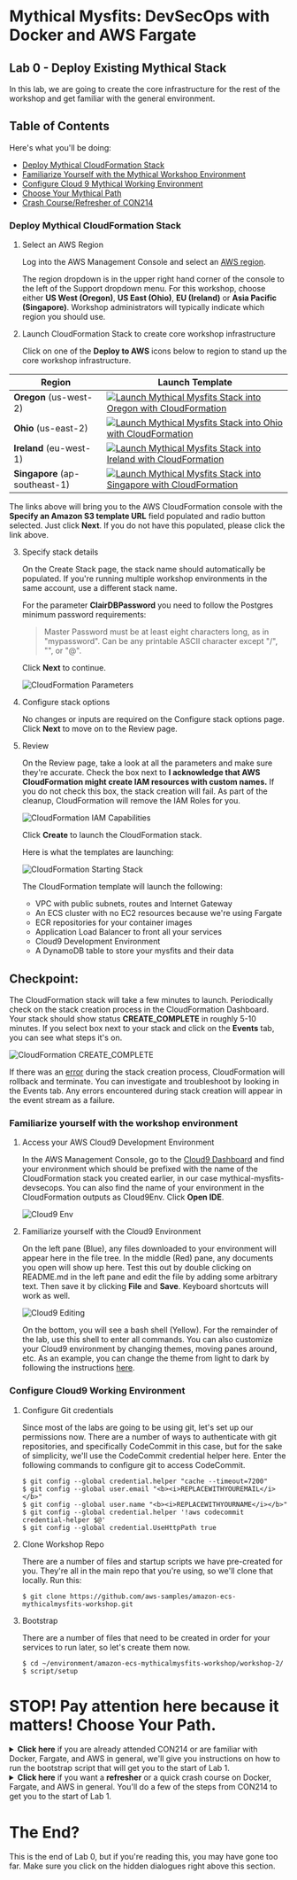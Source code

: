 # Mythical Mysfits: DevSecOps with Docker and AWS Fargate

## Lab 0 - Deploy Existing Mythical Stack

In this lab, we are going to create the core infrastructure for the rest of the workshop and get familiar with the general environment.

## Table of Contents

Here's what you'll be doing:

* [Deploy Mythical CloudFormation Stack](#deploy-mythical-cloudformation-stack)
* [Familiarize Yourself with the Mythical Workshop Environment](#familiarize-yourself-with-the-workshop-environment)
* [Configure Cloud 9 Mythical Working Environment](#configure-cloud9-working-environment)
* [Choose Your Mythical Path](#stop-pay-attention-here-because-it-matters)
* [Crash Course/Refresher of CON214](#crash-courserefresher-on-workshop-1-con214-monolith-to-microservice-with-docker-and-aws-fargate)

### Deploy Mythical CloudFormation Stack

1. Select an AWS Region

    Log into the AWS Management Console and select an [AWS region](http://docs.aws.amazon.com/AWSEC2/latest/UserGuide/using-regions-availability-zones.html).  

    The region dropdown is in the upper right hand corner of the console to the left of the Support dropdown menu.  For this workshop, choose either **US West (Oregon)**, **US East (Ohio)**, **EU (Ireland)** or **Asia Pacific (Singapore)**.  Workshop administrators will typically indicate which region you should use.

2. Launch CloudFormation Stack to create core workshop infrastructure

    Click on one of the **Deploy to AWS** icons below to region to stand up the core workshop infrastructure.

Region | Launch Template
------------ | -------------
**Oregon** (us-west-2) | [![Launch Mythical Mysfits Stack into Oregon with CloudFormation](images/deploy-to-aws.png)](https://console.aws.amazon.com/cloudformation/home?region=us-west-2#/stacks/new?stackName=mythical-mysfits-devsecops&templateURL=https://s3.amazonaws.com/mythical-mysfits-website/fargate-devsecops/core.yml)  
**Ohio** (us-east-2) | [![Launch Mythical Mysfits Stack into Ohio with CloudFormation](images/deploy-to-aws.png)](https://console.aws.amazon.com/cloudformation/home?region=us-east-2#/stacks/new?stackName=mythical-mysfits-devsecops&templateURL=https://s3.amazonaws.com/mythical-mysfits-website/fargate-devsecops/core.yml)  
**Ireland** (eu-west-1) | [![Launch Mythical Mysfits Stack into Ireland with CloudFormation](images/deploy-to-aws.png)](https://console.aws.amazon.com/cloudformation/home?region=eu-west-1#/stacks/new?stackName=mythical-mysfits-devsecops&templateURL=https://s3.amazonaws.com/mythical-mysfits-website/fargate-devsecops/core.yml)  
**Singapore** (ap-southeast-1) | [![Launch Mythical Mysfits Stack into Singapore with CloudFormation](images/deploy-to-aws.png)](https://console.aws.amazon.com/cloudformation/home?region=ap-southeast-1#/stacks/new?stackName=mythical-mysfits-devsecops&templateURL=https://s3.amazonaws.com/mythical-mysfits-website/fargate-devsecops/core.yml)

The links above will bring you to the AWS CloudFormation console with the **Specify an Amazon S3 template URL** field populated and radio button selected. Just click **Next**. If you do not have this populated, please click the link above.

3. Specify stack details

    On the Create Stack page, the stack name should automatically be populated. If you're running multiple workshop environments in the same account, use a different stack name.

    <!--There is a parameter **SkipBucket** but you don't need to change anything.-->

    <!--- **SkipBucket** - *If you want to skip the creation of the Mythical Mysfits S3 website bucket*-->

    For the parameter **ClairDBPassword** you need to follow the Postgres minimum password requirements:

    > Master Password must be at least eight characters long, as in "mypassword". Can be any printable ASCII character except "/", "", or "@".

    Click **Next** to continue.

    ![CloudFormation Parameters](images/cfn-createstack-2.png)

4. Configure stack options

    No changes or inputs are required on the Configure stack options page.  Click **Next** to move on to the Review page.

5. Review

    On the Review page, take a look at all the parameters and make sure they're accurate. Check the box next to **I acknowledge that AWS CloudFormation might create IAM resources with custom names.** If you do not check this box, the stack creation will fail. As part of the cleanup, CloudFormation will remove the IAM Roles for you.

    ![CloudFormation IAM Capabilities](images/cfn-iam-capabilities.png)

    Click **Create** to launch the CloudFormation stack.

    Here is what the templates are launching:

    ![CloudFormation Starting Stack](images/arch-starthere.png)

    The CloudFormation template will launch the following:
    * VPC with public subnets, routes and Internet Gateway
    * An ECS cluster with no EC2 resources because we're using Fargate
    * ECR repositories for your container images
    * Application Load Balancer to front all your services
    * Cloud9 Development Environment
    * A DynamoDB table to store your mysfits and their data

## Checkpoint:

The CloudFormation stack will take a few minutes to launch.  Periodically check on the stack creation process in the CloudFormation Dashboard.  Your stack should show status **CREATE\_COMPLETE** in roughly 5-10 minutes. If you select box next to your stack and click on the **Events** tab, you can see what steps it's on.  

![CloudFormation CREATE_COMPLETE](images/cfn-create-complete.png)

If there was an [error](http://docs.aws.amazon.com/AWSCloudFormation/latest/UserGuide/troubleshooting.html#troubleshooting-errors) during the stack creation process, CloudFormation will rollback and terminate. You can investigate and troubleshoot by looking in the Events tab.  Any errors encountered during stack creation will appear in the event stream as a failure.

### Familiarize yourself with the workshop environment

1. Access your AWS Cloud9 Development Environment

    In the AWS Management Console, go to the [Cloud9 Dashboard](https://console.aws.amazon.com/cloud9/home) and find your environment which should be prefixed with the name of the CloudFormation stack you created earlier, in our case mythical-mysfits-devsecops. You can also find the name of your environment in the CloudFormation outputs as Cloud9Env. Click **Open IDE**.

    ![Cloud9 Env](images/cloud9.png)

2. Familiarize yourself with the Cloud9 Environment

    On the left pane (Blue), any files downloaded to your environment will appear here in the file tree. In the middle (Red) pane, any documents you open will show up here. Test this out by double clicking on README.md in the left pane and edit the file by adding some arbitrary text. Then save it by clicking **File** and **Save**. Keyboard shortcuts will work as well.

    ![Cloud9 Editing](images/cloud9-environment.png)

    On the bottom, you will see a bash shell (Yellow). For the remainder of the lab, use this shell to enter all commands.  You can also customize your Cloud9 environment by changing themes, moving panes around, etc. As an example, you can change the theme from light to dark by following the instructions [here](https://docs.aws.amazon.com/cloud9/latest/user-guide/settings-theme.html).

### Configure Cloud9 Working Environment

1. Configure Git credentials

    Since most of the labs are going to be using git, let's set up our permissions now. There are a number of ways to authenticate with git repositories, and specifically CodeCommit in this case, but for the sake of simplicity, we'll use the CodeCommit credential helper here. Enter the following commands to configure git to access CodeCommit.

    ```
    $ git config --global credential.helper "cache --timeout=7200"
    $ git config --global user.email "<b><i>REPLACEWITHYOUREMAIL</i></b>"
    $ git config --global user.name "<b><i>REPLACEWITHYOURNAME</i></b>"
    $ git config --global credential.helper '!aws codecommit credential-helper $@'
    $ git config --global credential.UseHttpPath true
    ```

2. Clone Workshop Repo

    There are a number of files and startup scripts we have pre-created for you. They're all in the main repo that you're using, so we'll clone that locally. Run this:

    ```
    $ git clone https://github.com/aws-samples/amazon-ecs-mythicalmysfits-workshop.git
    ```

3. Bootstrap

    There are a number of files that need to be created in order for your services to run later, so let's create them now.

    ```
    $ cd ~/environment/amazon-ecs-mythicalmysfits-workshop/workshop-2/
    $ script/setup
    ```

# STOP! Pay attention here because it matters! Choose Your Path.

<details>
<summary>
<b>Click here</b> if you are already attended CON214 or are familiar with Docker, Fargate, and AWS in general, we'll give you instructions on how to run the bootstrap script that will get you to the start of Lab 1.
</summary>
<pre>
$ cd ~/environment/amazon-ecs-mythicalmysfits-workshop/workshop-2/
$ script/setup_ws1_end
</pre>

  You should now have 2 Fargate services running in ECS - one for the Monolith service and one for the Like service. These are both sitting behind an ALB.

  One last thing before you move on. Go to the CloudFormation Outputs section of your stack and get the **S3WebsiteEndpoint**. It is an HTTP link. Copy and paste it into your browser window and bookmark it or put it in a note. It should already be working. If you see a bunch of Mysfits, it's working. Otherwise, it's not.

# Checkpoint

  You made it to the end of Lab 0. You should now have two running services hooked into an ALB. If you visit the S3 static website bucket that was created as part of the bootstrap, it should be working already and you should see a bunch of Mythical Mysfits. Now you're ready to move on to Lab 1 to start your journey to DevSecOps!

  [Proceed to Lab 1](../Lab-1)

</details>

<details>
<summary>
<b>Click here</b> if you want a <b>refresher</b> or a quick crash course on Docker, Fargate, and AWS in general. You'll do a few of the steps from CON214 to get you to the start of Lab 1.
</summary>

### Crash Course/Refresher on Workshop 1 (CON214: Monolith to Microservice with Docker and AWS Fargate)

1. Build the monolith docker image and test it

  In order for us to use a Docker image, we have to create it first. We'll do it manually here but don't worry, the whole point is to automate all this away.

<pre>
$ cd ~/environment/amazon-ecs-mythicalmysfits-workshop/workshop-2/app/monolith-service
$ docker build -t monolith-service .
</pre>

  Run the docker container and test the adoption agency platform running as a container to make sure it responds

  Use the [docker run](https://docs.docker.com/engine/reference/run/) command to run your image; the -p flag is used to map the host listening port to the container listening port. Note that "Table-REPLACEME_STACKNAME" will need to be updated; replace the ***REPLACEME_STACKNAME*** portion with the name you entered when you created the CloudFormation stack.

<pre>
$ docker run -p 8000:80 -e AWS_DEFAULT_REGION=<b><i>REPLACEME_REGION</i></b> -e DDB_TABLE_NAME=<b><i>Table-REPLACEME_STACKNAME</i></b> monolith-service
</pre>

Following our naming conventions, my command would be:
<pre>
$ docker run -p 8080:80 -e AWS_DEFAULT_REGION=ap-southeast-1 -e DDB_TABLE_NAME=Table-mythical-mysfits-devsecops monolith-service
 * Running on http://0.0.0.0:80/ (Press CTRL+C to quit)
</pre>

Press **Ctrl + C to exit**

2\. Push to the monolith-service ECR Repository

In order to pull an image to use it, we have to put it somewhere. Similarly to how we use Git and centralized source control systems like GitHub, we'll use Amazon Elastic Container Registry (ECR) to store our images. Let's start by getting the ECR repository that we will be pushing to. Use the CLI to run `aws ecr describe-repositories` and note down both of the **repositoryUri** values for the ECR repositories that were created for you. The **repositoryName** should have the words mono or like in them. Don't worry that the name has a bunch of random characters in it. That's just CloudFormation making uniquely named resources for you.

<pre>
$ aws ecr describe-repositories
{
    "repositories": [
        {
            "registryId": "123456789012",
            "repositoryName": "mythic-mono-ui2nkbotfxk2",
            "repositoryArn": "arn:aws:ecr:eu-west-1:123456789012:repository/mythic-mono-ui2nkbotfxk2",
            "createdAt": 1542995670.0,
            "repositoryUri": "123456789012.dkr.ecr.eu-west-1.amazonaws.com/mythic-mono-ui2nkbotfxk2"
        },
        {
            "registryId": "123456789012",
            "repositoryName": "mythic-like-qhe5ji30css2",
            "repositoryArn": "arn:aws:ecr:eu-west-1:123456789012:repository/mythic-like-qhe5ji30css2",
            "createdAt": 1542995670.0,
            "repositoryUri": "123456789012.dkr.ecr.eu-west-1.amazonaws.com/mythic-like-qhe5ji30css2"
        }
    ]
}
</pre>

Now that we have the repository URIs, we can tag and push the images up to ECR for later use. Here we are pushing the monolith-service to the repository with the word `mono` in it we got from above.

<pre>
$ $(aws ecr get-login --no-include-email --region ap-southeast-1)
$ docker tag monolith-service:latest <b><i>REPLACEME_ECR_REPOSITORY_URI_FOR_mythic-mono</b></i>:latest
$ docker push <b><i>REPLACEME_ECR_REPOSITORY_URI_FOR_mythic-mono</b></i>:latest

The push refers to repository [123456789012.dkr.ecr.ap-southeast-1.amazonaws.com/mythic-mono-uji1fb14urlq]
a09105a1d2ce: Pushed
b0be10c9aaa2: Pushed
5a458948ccaa: Pushed
2fc1a26ddb10: Pushed
3178611d3d5f: Pushed
76c033092e10: Pushed
2146d867acf3: Pushed
ae1f631f14b7: Pushed
102645f1cf72: Pushed
latest: digest: sha256:5d985802219c5a92ea097d414858d962c125c1ff46cfc70edcdf7f05ac964f62 size: 2206
</pre>

When you issue the push command, Docker pushes the layers up to ECR, and if you refresh the monolith-service ECR repository page, you'll see an image indicating the latest version.  

2\. Build the like docker image and push to ECR.

We already have the repository URIs so let's build the like-service:

<pre>
$ cd ~/environment/amazon-ecs-mythicalmysfits-workshop/workshop-2/app/like-service
$ docker build -t like-service .
</pre>

*Note: Did you notice that the build time was significantly shorter when building the like-service? That's because most of the layers were already cached*

<pre>
$ docker tag like-service:latest <b><i>REPLACEME_ECR_REPOSITORY_URI_FOR_mythic-like</b></i>:latest
$ docker push <b><i>REPLACEME_ECR_REPOSITORY_URI_FOR_mythic-like</b></i>:latest
</pre>

3\. Look at the task definition for the monolith-service

Task definitions are an integral part of Fargate. It tells the Fargate service what to run, from how much memory to which actual Docker image to run.

As part of the core infrastructure stack, we've already created task definitions for you, but let's take a look at them to understand what gets updated on a deployment. In the AWS Management Console, navigate to [Task Definitions](https://console.aws.amazon.com/ecs/home#/taskDefinitions) in the ECS dashboard. Check the checkbox next to the monolith-service task definition. It should be named something like Mythical-Mysfits-Monolith-mythical-mysfits-devsecops. Then click on **Create New Revision**

![ECS Create Task Definition Revision](images/ecs-taskdef-describe.png)

Scroll down to Container Definitions where you should see where we have pre-defined a monolith-service container. Click on **monolith-service** to see details. Normally, this is where you'd modify the container image to change what you want to deploy to Fargate. However, since we've already pre-populated this, you're all set.

![ECS Update Task Definition Image](images/ecs-taskdef-change-image.png)

Cancel out of everything until you're back to the **Task Definition** page.

4\. Create Fargate services

First, we get the task definition names that we want to use. You saw them in the console earlier, but let's get them from the CLI:

<pre>
$ aws ecs list-task-definitions
{
    "taskDefinitionArns": [
        "arn:aws:ecs:eu-west-1:123456789012:task-definition/Mythical-Mysfits-Like-Service-mythical-mysfits-devsecops:1",
        "arn:aws:ecs:eu-west-1:123456789012:task-definition/Mythical-Mysfits-Monolith-Service-mythical-mysfits-devsecops:1"
    ]
}
</pre>

Next up we need to create the Fargate services for the monolith service and the like service. We're using AWS CLI skeletons that we've updated to include the output values from the CloudFormation stack. The only thing you have to do is pass in the task definitions you noted down earlier. Run the following commands from your Cloud9 IDE, substituting in the task definitions for the ones you just listed. Make sure to include the number at the very end.

<pre>
$ cd ~/environment/amazon-ecs-mythicalmysfits-workshop/workshop-2/Lab-0
$ aws ecs create-service --cli-input-json file://monolith-service.json --task-definition REPLACE_ME_MONOLITH_TASK_DEFINITION
$ aws ecs create-service --cli-input-json file://like-service.json --task-definition REPLACE_ME_LIKE_TASK_DEFINITION
</pre>

In my case, things looked like this:

<pre>
aws ecs create-service --cli-input-json file://monolith-service.json --task-definition Mythical-Mysfits-Monolith-Service-mythical-mysfits-devsecops:1
aws ecs create-service --cli-input-json file://like-service.json --task-definition Mythical-Mysfits-Like-Service-mythical-mysfits-devsecops:1
</pre>

If successful, a large blob of JSON describing your new service will appear.

5\. Visit the Mythical Mysfits Homepage

Finally, let's look at what you've set up. The Mythical Mysfits adoption homepage is where you will be able to view all sorts of information about the Mythical Mysfits. To find out how to get there, go to the CloudFormation outputs section for your CloudFormation stack. Look for an output named **S3WebsiteEndpoint**. It is an HTTP link. Copy and paste it into your browser window and bookmark it or put it in a note. It should already be working. If you see a bunch of Mysfits, it's working. Otherwise, it's not.

# Checkpoint

You made it to the end of Lab 0. In one way or another, you should now have two running services hooked into an ALB. If you visit the S3 static website bucket that was created as part of the bootstrap, it should be working already and you should see a bunch of Mythical Mysfits. Now you're ready to move on to Lab 1 to start your journey to DevSecOps!

[Proceed to Lab 1](../Lab-1)

</details>

# The End?

This is the end of Lab 0, but if you're reading this, you may have gone too far. Make sure you click on the hidden dialogues right above this section.
